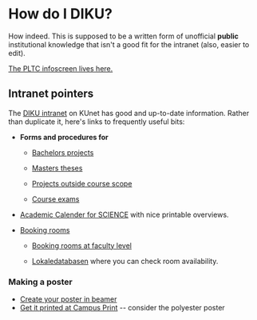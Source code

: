 # How do I DIKU?

How indeed.  This is supposed to be a written form of unofficial
**public** institutional knowledge that isn't a good fit for the
intranet (also, easier to edit).

[The PLTC infoscreen lives here.](https://github.com/diku-dk/pltc-infoscreen)

## Intranet pointers

The [DIKU
intranet](https://kunet.ku.dk/faculty-and-department/diku/Pages/default.aspx)
on KUnet has good and up-to-date information.  Rather than duplicate
it, here's links to frequently useful bits:

* **Forms and procedures for**

  * [Bachelors projects](https://kunet.ku.dk/faculty-and-department/diku/teaching/projects/bachelorprojects/Pages/bachelorprojects.aspx)

  * [Masters theses](https://kunet.ku.dk/faculty-and-department/diku/teaching/projects/masterthesis/Pages/default.aspx)

  * [Projects outside course scope](https://kunet.ku.dk/faculty-and-department/diku/teaching/projects/POCS/Pages/default.aspx)

  * [Course exams](https://kunet.ku.dk/faculty-and-department/diku/teaching/exam/Pages/default.aspx)

* [Academic Calender for SCIENCE](https://kunet.ku.dk/faculty-and-department/science/study-administration/academic-calendar/Pages/default.aspx) 
  with nice printable overviews. 

* [Booking rooms](https://kunet.ku.dk/faculty-and-department/diku/buildings_and_facilities/book-rooms/Pages/default.aspx)

  * [Booking rooms at faculty level](https://kunet.ku.dk/fakultet-og-institut/science/bygninger-service/lokaleadministration/Sider/default.aspx)
  
  * [Lokaledatabasen](https://skema.ku.dk/ku2122/dk/room.htm) where you can check room availability.

### Making a poster
  
  * [Create your poster in beamer](conference_poster/)
  * [Get it printed at Campus Print](https://campusprint.ku.dk/) -- consider the polyester poster
